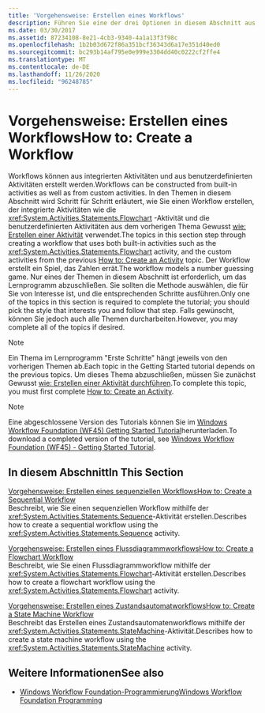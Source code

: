 ```yaml
---
title: 'Vorgehensweise: Erstellen eines Workflows'
description: Führen Sie eine der drei Optionen in diesem Abschnitt aus, um im Rahmen dieses Workflow Foundation-Tutorials einen Workflow zu erstellen.
ms.date: 03/30/2017
ms.assetid: 87234108-8e21-4cb3-9340-4a1a13f3f98c
ms.openlocfilehash: 1b2b03d672f86a351bcf36343d6a17e351d40ed0
ms.sourcegitcommit: bc293b14af795e0e999e3304dd40c0222cf2ffe4
ms.translationtype: MT
ms.contentlocale: de-DE
ms.lasthandoff: 11/26/2020
ms.locfileid: "96248785"
---
```

# <a name="how-to-create-a-workflow"></a><span data-ttu-id="314e1-103">Vorgehensweise: Erstellen eines Workflows</span><span class="sxs-lookup"><span data-stu-id="314e1-103">How to: Create a Workflow</span></span>

<span data-ttu-id="314e1-104">Workflows können aus integrierten Aktivitäten und aus benutzerdefinierten Aktivitäten erstellt werden.</span><span class="sxs-lookup"><span data-stu-id="314e1-104">Workflows can be constructed from built-in activities as well as from custom activities.</span></span> <span data-ttu-id="314e1-105">In den Themen in diesem Abschnitt wird Schritt für Schritt erläutert, wie Sie einen Workflow erstellen, der integrierte Aktivitäten wie die <xref:System.Activities.Statements.Flowchart> -Aktivität und die benutzerdefinierten Aktivitäten aus dem vorherigen Thema Gewusst [wie: Erstellen einer Aktivität](how-to-create-an-activity.md) verwendet.</span><span class="sxs-lookup"><span data-stu-id="314e1-105">The topics in this section step through creating a workflow that uses both built-in activities such as the <xref:System.Activities.Statements.Flowchart> activity, and the custom activities from the previous [How to: Create an Activity](how-to-create-an-activity.md) topic.</span></span> <span data-ttu-id="314e1-106">Der Workflow erstellt ein Spiel, das Zahlen errät.</span><span class="sxs-lookup"><span data-stu-id="314e1-106">The workflow models a number guessing game.</span></span> <span data-ttu-id="314e1-107">Nur eines der Themen in diesem Abschnitt ist erforderlich, um das Lernprogramm abzuschließen. Sie sollten die Methode auswählen, die für Sie von Interesse ist, und die entsprechenden Schritte ausführen.</span><span class="sxs-lookup"><span data-stu-id="314e1-107">Only one of the topics in this section is required to complete the tutorial; you should pick the style that interests you and follow that step.</span></span> <span data-ttu-id="314e1-108">Falls gewünscht, können Sie jedoch auch alle Themen durcharbeiten.</span><span class="sxs-lookup"><span data-stu-id="314e1-108">However, you may complete all of the topics if desired.</span></span>  
  
> [!NOTE]
> <span data-ttu-id="314e1-109">Ein Thema im Lernprogramm "Erste Schritte" hängt jeweils von den vorherigen Themen ab.</span><span class="sxs-lookup"><span data-stu-id="314e1-109">Each topic in the Getting Started tutorial depends on the previous topics.</span></span> <span data-ttu-id="314e1-110">Um dieses Thema abzuschließen, müssen Sie zunächst Gewusst [wie: Erstellen einer Aktivität durchführen](how-to-create-an-activity.md).</span><span class="sxs-lookup"><span data-stu-id="314e1-110">To complete this topic, you must first complete [How to: Create an Activity](how-to-create-an-activity.md).</span></span>  
  
> [!NOTE]
> <span data-ttu-id="314e1-111">Eine abgeschlossene Version des Tutorials können Sie im [Windows Workflow Foundation (WF45) Getting Started Tutorial](https://go.microsoft.com/fwlink/?LinkID=248976)herunterladen.</span><span class="sxs-lookup"><span data-stu-id="314e1-111">To download a completed version of the tutorial, see [Windows Workflow Foundation (WF45) - Getting Started Tutorial](https://go.microsoft.com/fwlink/?LinkID=248976).</span></span>  
  
## <a name="in-this-section"></a><span data-ttu-id="314e1-112">In diesem Abschnitt</span><span class="sxs-lookup"><span data-stu-id="314e1-112">In This Section</span></span>  

 [<span data-ttu-id="314e1-113">Vorgehensweise: Erstellen eines sequenziellen Workflows</span><span class="sxs-lookup"><span data-stu-id="314e1-113">How to: Create a Sequential Workflow</span></span>](how-to-create-a-sequential-workflow.md)  
 <span data-ttu-id="314e1-114">Beschreibt, wie Sie einen sequenziellen Workflow mithilfe der <xref:System.Activities.Statements.Sequence>-Aktivität erstellen.</span><span class="sxs-lookup"><span data-stu-id="314e1-114">Describes how to create a sequential workflow using the <xref:System.Activities.Statements.Sequence> activity.</span></span>  
  
 [<span data-ttu-id="314e1-115">Vorgehensweise: Erstellen eines Flussdiagrammworkflows</span><span class="sxs-lookup"><span data-stu-id="314e1-115">How to: Create a Flowchart Workflow</span></span>](how-to-create-a-flowchart-workflow.md)  
 <span data-ttu-id="314e1-116">Beschreibt, wie Sie einen Flussdiagrammworkflow mithilfe der <xref:System.Activities.Statements.Flowchart>-Aktivität erstellen.</span><span class="sxs-lookup"><span data-stu-id="314e1-116">Describes how to create a flowchart workflow using the <xref:System.Activities.Statements.Flowchart> activity.</span></span>  
  
 [<span data-ttu-id="314e1-117">Vorgehensweise: Erstellen eines Zustandsautomatworkflows</span><span class="sxs-lookup"><span data-stu-id="314e1-117">How to: Create a State Machine Workflow</span></span>](how-to-create-a-state-machine-workflow.md)  
 <span data-ttu-id="314e1-118">Beschreibt das Erstellen eines Zustandsautomatenworkflows mithilfe der <xref:System.Activities.Statements.StateMachine>-Aktivität.</span><span class="sxs-lookup"><span data-stu-id="314e1-118">Describes how to create a state machine workflow using the <xref:System.Activities.Statements.StateMachine> activity.</span></span>  
  
## <a name="see-also"></a><span data-ttu-id="314e1-119">Weitere Informationen</span><span class="sxs-lookup"><span data-stu-id="314e1-119">See also</span></span>

- [<span data-ttu-id="314e1-120">Windows Workflow Foundation-Programmierung</span><span class="sxs-lookup"><span data-stu-id="314e1-120">Windows Workflow Foundation Programming</span></span>](programming.md)
